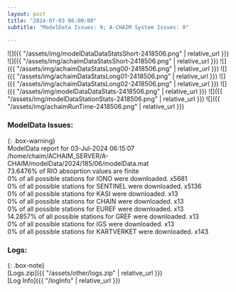 ```yaml
---
layout: post
title: "2024-07-03 06:00:00"
subtitle: "ModelData Issues: 9; A-CHAIM System Issues: 0"

---
```


![]({{ "/assets/img/modelDataDataStatsShort-2418506.png" | relative_url }})
![]({{ "/assets/img/achaimDataStatsShort-2418506.png" | relative_url }})
![]({{ "/assets/img/achaimDataStatsLong00-2418506.png" | relative_url }})
![]({{ "/assets/img/achaimDataStatsLong01-2418506.png" | relative_url }})
![]({{ "/assets/img/achaimDataStatsLong02-2418506.png" | relative_url }})
![]({{ "/assets/img/modelDataDataStats-2418506.png" | relative_url }})
![]({{ "/assets/img/modelDataStationStats-2418506.png" | relative_url }})
![]({{ "/assets/img/achaimRunTime-2418506.png" | relative_url }})


### ModelData Issues:  
  
{: .box-warning}  
 ModelData report for 03-Jul-2024 06:15:07   
 /home/chaim/ACHAIM_SERVER/A-CHAIM/modelData/2024/185/06/modelData.mat   
 73.6476% of RIO absoprtion values are finite   
 0% of all possible stations for IONO were downloaded. x5681   
 0% of all possible stations for SENTINEL were downloaded. x5136   
 0% of all possible stations for KASI were downloaded. x13   
 0% of all possible stations for CHAIN were downloaded. x13   
 0% of all possible stations for EUREF were downloaded. x13   
 14.2857% of all possible stations for GREF were downloaded. x13   
 0% of all possible stations for IGS were downloaded. x13   
 0% of all possible stations for KARTVERKET were downloaded. x143   
  


### Logs:  
  
{: .box-note}  
[Logs.zip]({{ "/assets/other/logs.zip" | relative_url }})  
[Log Info]({{ "/logInfo" | relative_url }})  
